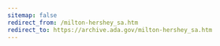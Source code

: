 ```yaml
---
sitemap: false 
redirect_from: /milton-hershey_sa.htm 
redirect_to: https://archive.ada.gov/milton-hershey_sa.htm 
---
```


